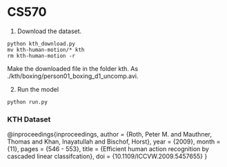 # CS570

1. Download the dataset.

```
python kth_download.py
mv kth-human-motion/* kth
rm kth-human-motion -r
```

Make the downloaded file in the folder kth. As ./kth/boxing/person01_boxing_d1_uncomp.avi.

2. Run the model

```
python run.py
```

### KTH Dataset

@inproceedings{inproceedings,
author = {Roth, Peter M. and Mauthner, Thomas and Khan, Inayatullah and Bischof, Horst},
year = {2009},
month = {11},
pages = {546 - 553},
title = {Efficient human action recognition by cascaded linear classifcation},
doi = {10.1109/ICCVW.2009.5457655}
}
